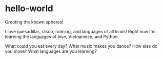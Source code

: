 # hello-world
Greeting the known spheres!

I love quesadillas, disco, running, and languages of all kinds! Right now I'm learning the languages of love, Vietnamese, and Python.

What could you eat every day? What music makes you dance? How else do you move? What languages are you learning?
